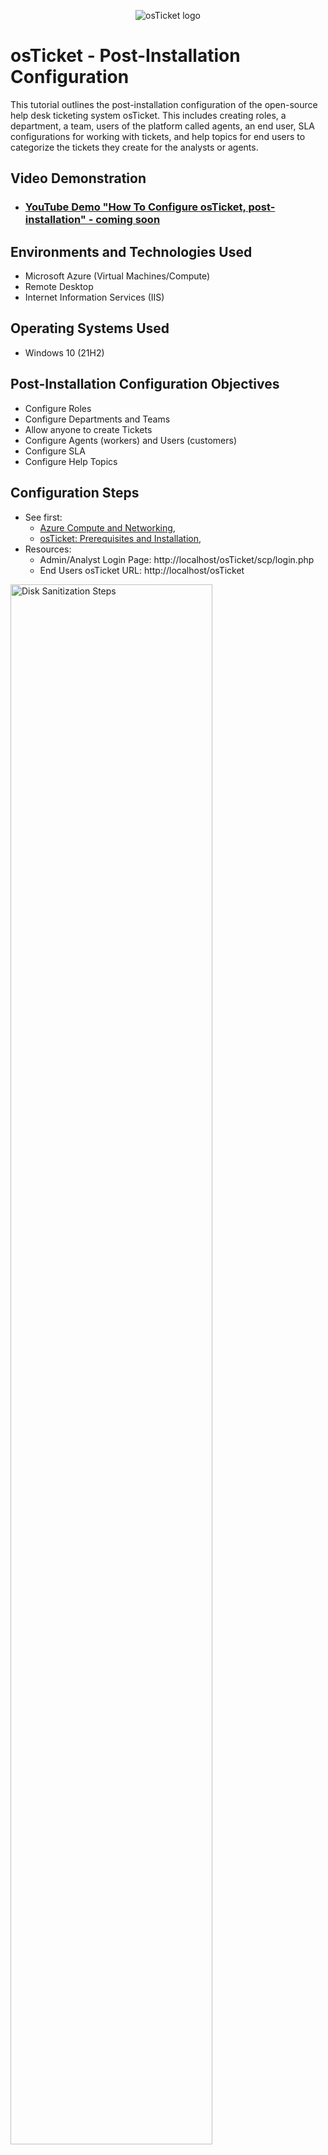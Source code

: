 <p align="center">
<img src="https://i.imgur.com/Clzj7Xs.png" alt="osTicket logo"/>
</p>

<h1>osTicket - Post-Installation Configuration</h1>
This tutorial outlines the post-installation configuration of the open-source help desk ticketing system osTicket. This includes creating roles, a department, a team, users of the platform called agents, an end user, SLA configurations for working with tickets, and help topics for end users to categorize the tickets they create for the analysts or agents. 
<br />


<h2>Video Demonstration</h2>

- ### [YouTube Demo "How To Configure osTicket, post-installation" - coming soon](https://www.youtube.com)

<h2>Environments and Technologies Used</h2>

- Microsoft Azure (Virtual Machines/Compute)
- Remote Desktop
- Internet Information Services (IIS)

<h2>Operating Systems Used </h2>

- Windows 10</b> (21H2)

<h2>Post-Installation Configuration Objectives</h2>

- Configure Roles 
- Configure Departments and Teams
- Allow anyone to create Tickets
- Configure Agents (workers) and Users (customers)
- Configure SLA
- Configure Help Topics

<h2>Configuration Steps</h2>

<p>
  
- See first:
  - [Azure Compute and Networking](https://github.com/victoriadeery/azure-computing-and-networking),
  - [osTicket: Prerequisites and Installation](https://github.com/victoriadeery/osticket-prereqs), 
- Resources:
  - Admin/Analyst Login Page: http://localhost/osTicket/scp/login.php
  - End Users osTicket URL: http://localhost/osTicket 

<img src="https://github.com/user-attachments/assets/e4ae2fea-6a74-42ef-840b-9f00e7ec643b" height="80%" width="80%" alt="Disk Sanitization Steps"/>
</p>
<p>
1. To configure roles: Use the Admin page to navigate to click on "agents" in the top right. Then click on "roles" above "--All Teams--." Here, you can update role permissions and create new roles by selecting "role" again and then clicking "add new role," naming it, and then selecting Permissions to define its permissions for tickets, tasks, and knowledge base. For example, create a user called Supreme Admin that has access to all.
</p>
<br />

<p>
<img src="https://github.com/user-attachments/assets/fdfa597a-092a-45e0-bcc3-670270a2a70a" height="80%" width="80%" alt="Disk Sanitization Steps"/>
</p>
<p>
2. To configure Departments: Stay on the Admin Panel -> Agents -> Departments. Delete the "Maintenance" Department as tickets get auto-assigned here, so check the box next to maintenance, then select "more" and "delete". Then select "Add new department." For example, you may input "SysAdmins" for Name and set them as the top-level department so they may view all tickets in all departments. In the access tab, you may assign relevant agents. Click the orange "create dept" button to create the department. 

</p>
To configure a team: Stay on the Admin Panel -> Agents -> Teams -> Add new department. For example, call it "Online Banking" and click the orange "create team" button to create it. You may want to create a Team if you want agents from different departments to work together. 
<p>
  
</p>
<br />

<p>
<img src="https://github.com/user-attachments/assets/b24256e7-93e0-4f1c-861d-f77c9d2a2e2c" height="80%" width="80%" alt="Disk Sanitization Steps"/>
</p>
<p>
3. To give everyone, even those without an account, access to create a ticket: Stay on the Admin Panel -> Settings -> Users -> Make sure "Require registration and login to create tickets" is Unchecked.

</p>
<br />
<p>
<img src="https://github.com/user-attachments/assets/481af333-ddab-4287-a6ce-3eb5e087ad7e" height="80%" width="80%" alt="Disk Sanitization Steps"/>
</p>
<p>
4. To configure Agents (workers): Stay on the Admin Panel -> Agents -> Add New Agent.
 For example, add Jane Doe (Email: Jane@outlook.com; Username: Jane; Dept: SysAdmins; Role: Supreme Admin; Team: Online Banking) and John Doe (Email: John@outlook.com; Username: John; Dept: Support; Role: Supreme Admin; Team: None Selected). To set the password for a user, on the account page, select "set password", unselect "send the agent a password reset email," and input the password for the agent twice and select "update". To set the department and role, select "access" and choose. And then select "teams" to put them on a team if desired. Lastly, select "create" in orange.

<p>
<img src="https://github.com/user-attachments/assets/46600dbc-9531-4957-9f7f-caf5e5425ab4" height="80%" width="80%" alt="Disk Sanitization Steps"/>
<p>
5. To configure Users (customers): Switch to the Agent Panel -> Users -> Add New -> Add new user. Note that we switched to the agent panel.

</p>
<br />

<p>
<img src="https://github.com/user-attachments/assets/9b1e6013-7274-4ad4-b13f-210ee5b158d2" height="80%" width="80%" alt="Disk Sanitization Steps"/>
</p>
<p>
6. To configure SLA: Switch to the Admin Panel -> Manage -> SLA -> Add New SLA Plan. Note that we are back in the admin panel. Now, for example, create the following SLAs:
  <p>
Sev-A (Grace Period: 1 hour, Schedule: 24/7)
    </p>
Sev-B (Grace Period: 4 hours, Schedule: 24/7)
</p>
Sev-C (Grace Period: 8 hours, Business Hours)
</p>

</p>
<br />

<p>
<img src="https://github.com/user-attachments/assets/f95c8e34-f6b9-4563-81e9-583650b831bd" height="80%" width="80%" alt="Disk Sanitization Steps"/>
</p>
<p>
7. To configure Help Topics: Stay on the Admin Panel -> Manage -> Help Topics -> Add New Help Topic
  Help Topics are the category options for ticket creators to choose as the topic of their tickets. For example, add "Business Critical Outage" and select "report a problem" for the parent topic, and then select the orange button "Add topic." Lastly, add other Help Topics: "Personal Computer Issues" (report a problem), "Equipment Request" (General Inquiry), "Password Reset" (report a problem), and "Other" (General Inquiry).
</p>
<br />
</p>
</p>
